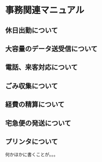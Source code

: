 # 事務関連マニュアル
## 休日出勤について
## 大容量のデータ送受信について
## 電話、来客対応について
## ごみ収集について
## 経費の精算について
## 宅急便の発送について
## プリンタについて

何かほかに書くことが。。。